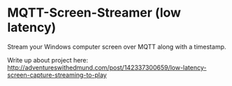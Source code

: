 # MQTT-Screen-Streamer (low latency)

Stream your Windows computer screen over MQTT along with a timestamp.

Write up about project here: http://adventureswithedmund.com/post/142337300659/low-latency-screen-capture-streaming-to-play

